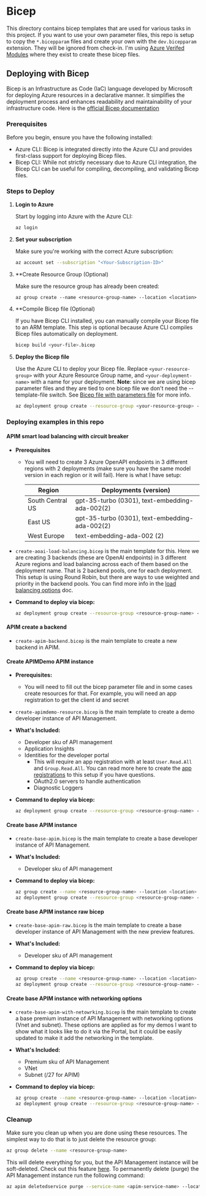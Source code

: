 # Bicep

This directory contains bicep templates that are used for various tasks in this project. If you want to use your own parameter files, this repo is setup to copy the `*.bicepparam` files and create your own with the `dev.bicepparam` extension. They will be ignored from check-in. I'm using [Azure Verifed Modules](https://azure.github.io/Azure-Verified-Modules/indexes/bicep/bicep-resource-modules/) where they exist to create these bicep files.

## Deploying with Bicep

Bicep is an Infrastructure as Code (IaC) language developed by Microsoft for deploying Azure resources in a declarative manner. It simplifies the deployment process and enhances readability and maintainability of your infrastructure code. Here is the [official Bicep documentation](https://learn.microsoft.com/en-us/azure/azure-resource-manager/bicep/)

### Prerequisites

Before you begin, ensure you have the following installed:

- Azure CLI: Bicep is integrated directly into the Azure CLI and provides first-class support for deploying Bicep files.
- Bicep CLI: While not strictly necessary due to Azure CLI integration, the Bicep CLI can be useful for compiling, decompiling, and validating Bicep files.

### Steps to Deploy

1. **Login to Azure**

    Start by logging into Azure with the Azure CLI:

    ```bash
    az login
    ```

2. **Set your subscription**

    Make sure you're working with the correct Azure subscription:

    ```bash
    az account set --subscription "<Your-Subscription-ID>"
    ```

3. **Create Resource Group (Optional)

    Make sure the resource group has already been created:

    ```base
    az group create --name <resource-group-name> --location <location>
    ```

4. **Compile Bicep file (Optional)

    If you have Bicep CLI installed, you can manually compile your Bicep file to an ARM template. This step is optional because Azure CLI compiles Bicep files automatically on deployment.

    ```bash
    bicep build <your-file>.bicep
    ```

5. **Deploy the Bicep file**

    Use the Azure CLI to deploy your Bicep file. Replace `<your-resource-group>` with your Azure Resource Group name, and `<your-deployment-name>` with a name for your deployment.  **Note**: since we are using bicep parameter files and they are tied to one bicep file we don't need the --template-file switch.  See [Bicep file with parameters file](https://learn.microsoft.com/en-us/azure/azure-resource-manager/bicep/parameter-files?tabs=Bicep#deploy-bicep-file-with-parameters-file) for more info.

    ```bash
    az deployment group create --resource-group <your-resource-group> --name <your-deployment-name> --parameters <your-file>.bicepparam
    ```

### Deploying examples in this repo

#### **APIM smart load balancing with circuit breaker**

- **Prerequisites**
  - You will need to create 3 Azure OpenAPI endpoints in 3 different regions with 2 deployments (make sure you have the same model version in each region or it will fail). Here is what I have setup:

    | Region | Deployments (version) |
    | ------------- | ----------- |
    |South Central US | gpt-35-turbo (0301), text-embedding-ada-002(2) |
    |East US| gpt-35-turbo (0301), text-embedding-ada-002(2) |
    |West Europe|text-embedding-ada-002 (2)|

- `create-aoai-load-balancing.bicep` is the main template for this. Here we are creating 3 backends (these are OpenAI endpoints) in 3 different Azure regions and load balancing across each of them based on the deployment name. That is 2 backend pools, one for each deployment. This setup is using Round Robin, but there are ways to use weighted and priority in the backend pools. You can find more info in the [load balancing options](https://learn.microsoft.com/en-us/azure/api-management/backends?tabs=bicep#load-balancing-options) doc.

- **Command to deploy via bicep:**

    ```bash
    az deployment group create --resource-group <resource-group-name> --name smart-loadbalancing-deployment --parameters ./iac/bicep/create-aoai-load-balancing.dev.bicepparam
    ```

#### APIM create a backend

- `create-apim-backend.bicep` is the main template to create a new backend in APIM.

#### Create APIMDemo APIM instance

- **Prerequisites:**
  - You will need to fill out the bicep parameter file and in some cases create resources for that. For example, you will need an app registration to get the client id and secret
- `create-apimdemo-resource.bicep` is the main template to create a demo developer instance of API Management.
- **What's Included:**
  - Developer sku of API management
  - Application Insights
  - Identities for the developer portal
    - This will require an app registration with at least `User.Read.All` and `Group.Read.All`. You can read more here to create the [app registrations](https://learn.microsoft.com/en-us/azure/api-management/api-management-howto-aad#manually-enable-microsoft-entra-application-and-identity-provider) to this setup if you have questions.
    - OAuth2.0 servers to handle authentication
    - Diagnostic Loggers

- **Command to deploy via bicep:**

    ```bash
    az deployment group create --resource-group <resource-group-name> --name apimdemo-deployment --parameters ./iac/bicep/create-apimdemo-resource.dev.bicepparam
    ```

#### Create base APIM instance

- `create-base-apim.bicep` is the main template to create a base developer instance of API Management.
- **What's Included:**
  - Developer sku of API management

- **Command to deploy via bicep:**

    ```bash
    az group create --name <resource-group-name> --location <location>
    az deployment group create --resource-group <resource-group-name> --name apim-base-deployment --parameters ./iac/bicep/create-base-apim.dev.bicepparam
    ```

#### Create base APIM instance raw bicep

- `create-base-apim-raw.bicep` is the main template to create a base developer instance of API Management with the new preview features.
- **What's Included:**
  - Developer sku of API management

- **Command to deploy via bicep:**

    ```bash
    az group create --name <resource-group-name> --location <location>
    az deployment group create --resource-group <resource-group-name> --name apim-rawbicep-deployment --parameters ./iac/bicep/create-base-apim-raw.dev.bicepparam
    ```

#### Create base APIM instance with networking options

- `create-base-apim-with-netowrking.bicep` is the main template to create a base premium instance of API Management with networking options (Vnet and subnet). These options are applied as for my demos I want to show what it looks like to do it via the Portal, but it could be easily updated to make it add the networking in the template.
- **What's Included:**
  - Premium sku of API Management
  - VNet
  - Subnet (/27 for APIM)

- **Command to deploy via bicep:**

    ```bash
    az group create --name <resource-group-name> --location <location>
    az deployment group create --resource-group <resource-group-name> --name apim-base-with-network-deployment --parameters ./iac/bicep/create-base-apim-with-networking.dev.bicepparam
    ```

### Cleanup

Make sure you clean up when you are done using these resources. The simplest way to do that is to just delete the resource group:

```bash
az group delete --name <resource-group-name>
```

This will delete everything for you, but the API Management instance will be soft-deleted.  Check out this feature [here](https://learn.microsoft.com/en-us/azure/api-management/soft-delete).  To permanently delete (purge) the API Management instance run the following command:

```bash
az apim deletedservice purge --service-name <apim-service-name> --location <location>
```
